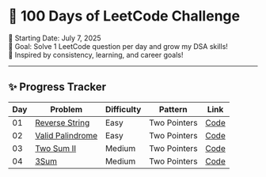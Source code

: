 # 💯 100 Days of LeetCode Challenge

📅 Starting Date: July 7, 2025  
🎯 Goal: Solve 1 LeetCode question per day and grow my DSA skills!  
🌸 Inspired by consistency, learning, and career goals!

---

## ✨ Progress Tracker

| Day | Problem | Difficulty | Pattern       | Link                                        |
|-----|---------|------------|----------------|---------------------------------------------|
| 01  | [Reverse String](https://leetcode.com/problems/reverse-string/) | Easy | Two Pointers | [Code](Day01_ReverseString/reverse_string.py) |
| 02  | [Valid Palindrome](https://leetcode.com/problems/valid-palindrome/) | Easy | Two Pointers | [Code](Day02_ValidPalindrome/valid_palindrome.py) |
| 03  | [Two Sum II](https://leetcode.com/problems/two-sum-ii-input-array-is-sorted/) | Medium | Two Pointers | [Code](Day03/two_sum_ii.py) |
| 04  | [3Sum](https://leetcode.com/problems/3sum/) | Medium | Two Pointers | [Code](Day04/three_sum.py) |
